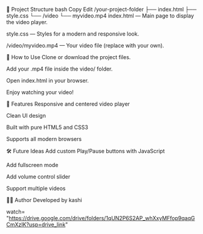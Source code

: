 📂 Project Structure
bash
Copy
Edit
/your-project-folder
  ├── index.html
  ├── style.css
  └── /video
        └── myvideo.mp4
index.html — Main page to display the video player.

style.css — Styles for a modern and responsive look.

/video/myvideo.mp4 — Your video file (replace with your own).

🚀 How to Use
Clone or download the project files.

Add your .mp4 file inside the video/ folder.

Open index.html in your browser.

Enjoy watching your video!

🎨 Features
Responsive and centered video player

Clean UI design

Built with pure HTML5 and CSS3

Supports all modern browsers

🛠️ Future Ideas
Add custom Play/Pause buttons with JavaScript

Add fullscreen mode

Add volume control slider

Support multiple videos

🧑‍💻 Author
Developed by kashi

watch= "https://drive.google.com/drive/folders/1qUN2P6S2AP_whXxyMFfop9qaqGCmXzIK?usp=drive_link"
